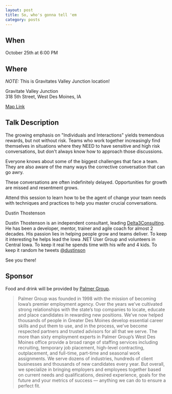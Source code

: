 ```yaml
---
layout: post
title: So, who's gonna tell 'em
category: posts
---
```


## When

October 25th at 6:00 PM

## Where

_NOTE:_ This is Gravitates Valley Junction location!

Gravitate Valley Junction<br />
318 5th Street, West Des Moines, IA

[Map Link](https://www.google.com/maps?f=q&hl=en&q=318+5th+Street,+West+Des+Moines,+IA,+us)

## Talk Description

The growing emphasis on "Individuals and Interactions" yields tremendous rewards, but not without risk. Teams who work together increasingly find themselves in situations where they NEED to have sensitive and high risk conversations, but don't always know how to approach those discussions.

Everyone knows about some of the biggest challenges that face a team. They are also aware of the many ways the corrective conversation that can go awry.

These conversations are often indefinitely delayed. Opportunities for growth are missed and resentment grows.

Attend this session to learn how to be the agent of change your team needs with techniques and practices to help you master crucial conversations.

Dustin Thostenson

Dustin Thostenson is an independent consultant, leading [Delta3Consulting](http://delta3consulting.com/). He has been a developer, mentor, trainer and agile coach for almost 2 decades. His passion lies in helping people grow and teams deliver. To keep it interesting he helps lead the Iowa .NET User Group and volunteers in Central Iowa. To keep it real he spends time with his wife and 4 kids. To keep it random he tweets [@dustinson](https://twitter.com/dustinson)

See you there!

## Sponsor

Food and drink will be provided by [Palmer Group](https://thepalmergroup.com/).

> Palmer Group was founded in 1998 with the mission of becoming Iowa’s premier employment agency. Over the years we’ve cultivated strong relationships with the state’s top companies to locate, educate and place candidates in rewarding new positions. We’ve now helped thousands of people in Greater Des Moines develop essential career skills and put them to use, and in the process, we’ve become respected partners and trusted advisors for all that we serve. The more than sixty employment experts in Palmer Group’s West Des Moines office provide a broad range of staffing services including recruiting, temporary job placement, high-level contracting, outplacement, and full-time, part-time and seasonal work assignments. We serve dozens of industries, hundreds of client businesses and thousands of new candidates every year. But overall, we specialize in bringing employers and employees together based on current needs and qualifications, desired experience, goals for the future and your metrics of success — anything we can do to ensure a perfect fit.
